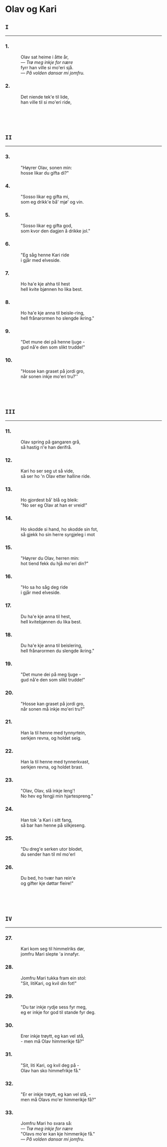 <style>
n1 {
	padding-left: 50px;
	display: inline;
}
</style>

# Olav og Kari

## `I`

---

### 1. 
<n1/>Olav sat heime i åtte år,  
<n1/>*— Trø meg inkje for nære*  
<n1/>fyrr han ville si mo'eri sjå.  
<n1/>*— På volden dansar mi jomfru.*

### 2. 
<n1/>Det niende tek'e til lide,  
<n1/>han ville til si mo'eri ride,  

<br/>
<br/>
<br/>

## `II`

---

### 3. 
<n1/>"Høyrer Olav, sonen min:  
<n1/>hosse likar du gifta di?"  

### 4. 
<n1/>"Sosso likar eg gifta mi,  
<n1/>som eg drikk'e bå' mjø' og vin.  

### 5. 
<n1/>"Sosso likar eg gifta god,  
<n1/>som kvor den dagjen å drikke jol."  

### 6. 
<n1/>"Eg såg henne Kari ride  
<n1/>i gjår med elveside.  

### 7. 
<n1/>Ho ha'e kje ahha til hest  
<n1/>hell kvite bjønnen ho lika best. 

### 8. 
<n1/>Ho ha'e kje anna til beisle-ring,  
<n1/>hell frånarormen ho slengde ikring."   

### 9. 
<n1/>"Det mune dei på henne ljuge -  
<n1/>gud nå'e den som slikt trudde!"  

### 10. 
<n1/>"Hosse kan graset på jordi gro,  
<n1/>når sonen inkje mo'eri tru?''  

<br/>
<br/>
<br/>

## `III`

---

### 11. 
<n1/>Olav spring på gangaren grå,  
<n1/>så hastig ri'e han derifrå.  

### 12.   
<n1/>Kari ho ser seg ut så vide,  
<n1/>så ser ho 'n Olav etter halline ride.   

### 13.   
<n1/>Ho gjordest bå' blå og bleik:  
<n1/>"No ser eg Olav at han er vreid!"  

### 14.   
<n1/>Ho skodde si hand, ho skodde sin fot,  
<n1/>så gjekk ho sin herre syrgjeleg i mot   

### 15.   
<n1/>"Høyrer du Olav, herren min:  
<n1/>hot tiend fekk du hjå mo'eri din?"  

### 16.   
<n1/>"Ho sa ho såg deg ride  
<n1/>i gjår med elveside.  

### 17.   
<n1/>Du ha'e kje anna til hest,  
<n1/>hell kvitebjønnen du lika best.  

### 18.   
<n1/>Du ha'e kje anna til beislering,  
<n1/>hell frånarormen du slengde ikring."   

### 19.   
<n1/>"Det mune dei på meg ljuge -  
<n1/>gud nå'e den som slikt trudde!"  

### 20.   
<n1/>"Hosse kan graset på jordi gro,  
<n1/>når sonen må inkje mo'eri tru?"   

### 21.   
<n1/>Han la til henne med tynnyrtein,  
<n1/>serkjen revna, og holdet seig.   

### 22.   
<n1/>Han la til henne med tynnerkvast,  
<n1/>serkjen revna, og holdet brast.   

### 23.   
<n1/>"Olav, Olav, slå inkje leng'!  
<n1/>No hev eg fengji min hjartespreng."  

### 24.   
<n1/>Han tok 'a Kari i sitt fang,  
<n1/>så bar han henne på silkjeseng.   

### 25.   
<n1/>"Du dreg'e serken utor blodet,  
<n1/>du sender han til ml mo'erl  

### 26.   
<n1/>Du bed, ho tvær han rein'e  
<n1/>og gifter kje døttar fleire!"    

<br/>
<br/>
<br/>

## `IV`  

---

### 27.   
<n1/>Kari kom seg til himmelriks dør,  
<n1/>jomfru Mari slepte 'a innafyr.  

### 28.   
<n1/>Jomfru Mari tukka fram ein stol:  
<n1/>"Sit, litiKari, og kvil din fot!"    

### 29.   
<n1/>"Du tar inkje rydje sess fyr meg,  
<n1/>eg er inkje for god til stande fyr deg.   

### 30.   
<n1/>Erer inkje trøytt, eg kan vel stå,  
<n1/>- men må Olav himmerikje få?"  

### 31.   
<n1/>"Sit, liti Kari, og kvil deg på -  
<n1/>Olav han sko himmefrikje få."  

### 32.   
<n1/>"Er er inkje trøytt, eg kan vel stå, -  
<n1/>men må Olavs mo'er himmerikje få?"  

### 33.   
<n1/>Jomfru Mari ho svara så:  
<n1/>*— Trø meg inkje for nære*  
<n1/>"Olavs mo'er kan kje himmerikje få."  
<n1/>*— På volden dansar mi jomfru.*

<br>
<br>
<br>
<br>
<br>
<br>